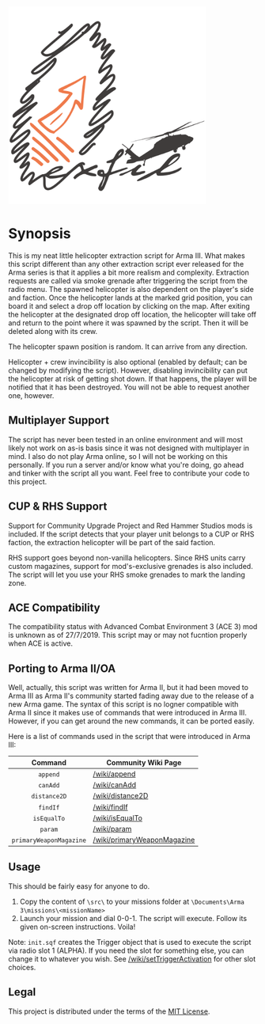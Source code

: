 <div align="left">
  <img height="400" src="extra/images/logo.svg" alt="logo">
</div>

Synopsis
========
This is my neat little helicopter extraction script for Arma III. What makes this script different than any other extraction script ever released for the Arma series is that it applies a bit more realism and complexity. Extraction requests are called via smoke grenade after triggering the script from the radio menu. The spawned helicopter is also dependent on the player's side and faction. Once the helicopter lands at the marked grid position, you can board it and select a drop off location by clicking on the map. After exiting the helicopter at the designated drop off location, the helicopter will take off and return to the point where it was spawned by the script. Then it will be deleted along with its crew.

The helicopter spawn position is random. It can arrive from any direction.

Helicopter + crew invincibility is also optional (enabled by default; can be changed by modifying the script). However, disabling invincibility can put the helicopter at risk of getting shot down. If that happens, the player will be notified that it has been destroyed. You will not be able to request another one, however.

Multiplayer Support
-------------------
The script has never been tested in an online environment and will most likely not work on as-is basis since it was not designed with multiplayer in mind. I also do not play Arma online, so I will not be working on this personally. If you run a server and/or know what you're doing, go ahead and tinker with the script all you want. Feel free to contribute your code to this project.

CUP & RHS Support
-----------------
Support for Community Upgrade Project and Red Hammer Studios mods is included. If the script detects that your player unit belongs to a CUP or RHS faction, the extraction helicopter will be part of the said faction.

RHS support goes beyond non-vanilla helicopters. Since RHS units carry custom magazines, support for mod's-exclusive grenades is also included. The script will let you use your RHS smoke grenades to mark the landing zone.

ACE Compatibility
-----------------
The compatibility status with Advanced Combat Environment 3 (ACE 3) mod is unknown as of 27/7/2019. This script may or may not fucntion properly when ACE is active.

Porting to Arma II/OA
---------------------
Well, actually, this script was written for Arma II, but it had been moved to Arma III as Arma II's community started fading away due to the release of a new Arma game. The syntax of this script is no logner compatible with Arma II since it makes use of commands that were introduced in Arma III. However, if you can get around the new commands, it can be ported easily.

Here is a list of commands used in the script that were introduced in Arma III:

| Command                 | Community Wiki Page                                                                      |
|:-----------------------:|------------------------------------------------------------------------------------------|
| `append`                | [/wiki/append](https://community.bistudio.com/wiki/append)                               |
| `canAdd`                | [/wiki/canAdd](https://community.bistudio.com/wiki/canAdd)                               |
| `distance2D`            | [/wiki/distance2D](https://community.bistudio.com/wiki/distance2D)                       |
| `findIf`                | [/wiki/findIf](https://community.bistudio.com/wiki/findIf)                               |
| `isEqualTo`             | [/wiki/isEqualTo](https://community.bistudio.com/wiki/isEqualTo)                         |
| `param`                 | [/wiki/param](https://community.bistudio.com/wiki/param)                                 |
| `primaryWeaponMagazine` | [/wiki/primaryWeaponMagazine](https://community.bistudio.com/wiki/primaryWeaponMagazine) |

Usage
-----
This should be fairly easy for anyone to do.

1. Copy the content of `\src\` to your missions folder at `\Documents\Arma 3\missions\<missionName>`
2. Launch your mission and dial 0-0-1. The script will execute. Follow its given on-screen instructions. Voila!

Note: `init.sqf` creates the Trigger object that is used to execute the script via radio slot 1 (ALPHA). If you need the slot for something else, you can change it to whatever you wish. See [/wiki/setTriggerActivation](https://community.bistudio.com/wiki/setTriggerActivation) for other slot choices.

Legal
-----
This project is distributed under the terms of the [MIT License](https://opensource.org/licenses/MIT).
